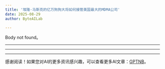 ```yaml
---
title: '埃隆·马斯克的亿万狗狗大将如何接管美国最大的MDMA公司'
date: 2025-08-29
author: ByteAILab

---
```


Body not found。

---


---
---
感谢阅读！如果您对AI的更多资讯感兴趣，可以查看更多AI文章：[GPTNB](https://gptnb.com)。